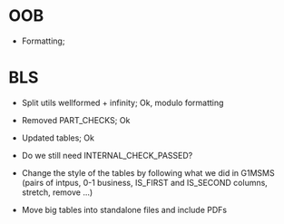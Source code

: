 # OOB

- Formatting;

# BLS

- Split utils wellformed + infinity; Ok, modulo formatting
- Removed PART_CHECKS; Ok
- Updated tables; Ok
- Do we still need INTERNAL_CHECK_PASSED?

- Change the style of the tables by following what we did in G1MSMS (pairs of intpus, 0-1 business, IS_FIRST and IS_SECOND columns, stretch, remove ...)
- Move big tables into standalone files and include PDFs